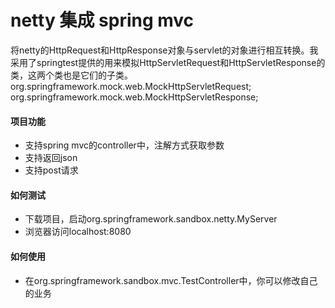 # netty 集成 spring mvc

将netty的HttpRequest和HttpResponse对象与servlet的对象进行相互转换。我采用了springtest提供的用来模拟HttpServletRequest和HttpServletResponse的类，这两个类也是它们的子类。
org.springframework.mock.web.MockHttpServletRequest;
org.springframework.mock.web.MockHttpServletResponse;

#### 项目功能

- 支持spring mvc的controller中，注解方式获取参数
- 支持返回json
- 支持post请求

#### 如何测试

- 下载项目，启动org.springframework.sandbox.netty.MyServer
- 浏览器访问localhost:8080

#### 如何使用

- 在org.springframework.sandbox.mvc.TestController中，你可以修改自己的业务